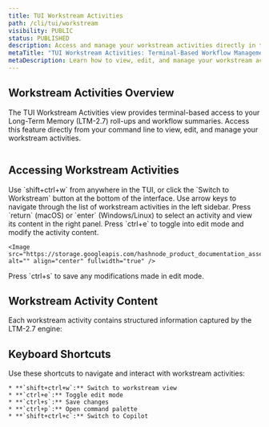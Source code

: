 ```yaml
---
title: TUI Workstream Activities
path: /cli/tui/workstream
visibility: PUBLIC
status: PUBLISHED
description: Access and manage your workstream activities directly in the terminal with the Pieces TUI workstream view.
metaTitle: "TUI Workstream Activities: Terminal-Based Workflow Management"
metaDescription: Learn how to view, edit, and manage your workstream activities using the Pieces TUI workstream interface in your terminal.
---
```


## Workstream Activities Overview

The TUI Workstream Activities view provides terminal-based access to your Long-Term Memory (LTM-2.7) roll-ups and workflow summaries. Access this feature directly from your command line to view, edit, and manage your workstream activities.

<Image src="https://storage.googleapis.com/hashnode_product_documentation_assets/cli_assets/tui/tui_general_wsactivity.png" alt="" align="center" fullwidth="true" />

## Accessing Workstream Activities

<Steps>
  <Step title="Navigate to Workstream View">
    Use `shift+ctrl+w` from anywhere in the TUI, or click the `Switch to Workstream` button at the bottom of the interface.
  </Step>

  <Step title="Browse Activities">
    Use arrow keys to navigate through the list of workstream activities in the left sidebar.
  </Step>

  <Step title="Select an Activity">
    Press `return` (macOS) or `enter` (Windows/Linux) to select an activity and view its content in the right panel.
  </Step>

  <Step title="Edit Mode">
    Press `ctrl+e` to toggle into edit mode and modify the activity content.
    
    <Image src="https://storage.googleapis.com/hashnode_product_documentation_assets/cli_assets/tui/edit_workstream_activity.png" alt="" align="center" fullwidth="true" />
  </Step>

  <Step title="Save Changes">
    Press `ctrl+s` to save any modifications made in edit mode.
  </Step>
</Steps>


## Workstream Activity Content

Each workstream activity contains structured information captured by the LTM-2.7 engine:

## Keyboard Shortcuts

<Steps>
  <Step title="Navigation and Viewing">
    Use these shortcuts to navigate and interact with workstream activities:

    * **`shift+ctrl+w`:** Switch to workstream view
    * **`ctrl+e`:** Toggle edit mode
    * **`ctrl+s`:** Save changes
    * **`ctrl+p`:** Open command palette
    * **`shift+ctrl+c`:** Switch to Copilot
  </Step>
</Steps>


